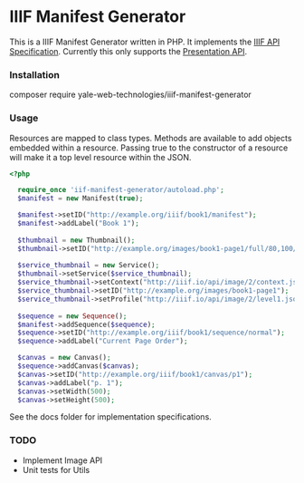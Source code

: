 # IIIF Manifest Generator #

This is a IIIF Manifest Generator written in PHP.  It implements the [IIIF API Specification](http://iiif.io/api). Currently this only supports the [Presentation API](http://iiif.io/api/presentation/2.1/).

### Installation ###
composer require yale-web-technologies/iiif-manifest-generator

### Usage ###
Resources are mapped to class types.  Methods are available to add objects embedded within a resource. Passing true to the constructor of a resource will make it a top level resource within the JSON. 
```PHP
<?php

  require_once 'iif-manifest-generator/autoload.php'; 
  $manifest = new Manifest(true);

  $manifest->setID("http://example.org/iiif/book1/manifest");
  $manifest->addLabel("Book 1");
  
  $thumbnail = new Thumbnail();
  $thumbnail->setID("http://example.org/images/book1-page1/full/80,100/0/default.jpg");
  
  $service_thumbnail = new Service();
  $thumbnail->setService($service_thumbnail);
  $service_thumbnail->setContext("http://iiif.io/api/image/2/context.json");
  $service_thumbnail->setID("http://example.org/images/book1-page1");
  $service_thumbnail->setProfile("http://iiif.io/api/image/2/level1.json");
  
  $sequence = new Sequence();
  $manifest->addSequence($sequence);
  $sequence->setID("http://example.org/iiif/book1/sequence/normal");
  $sequence->addLabel("Current Page Order");

  $canvas = new Canvas();
  $sequence->addCanvas($canvas);
  $canvas->setID("http://example.org/iiif/book1/canvas/p1");
  $canvas->addLabel("p. 1");
  $canvas->setWidth(500);
  $canvas->setHeight(500);
```
See the docs folder for implementation specifications.

### TODO ###
  - Implement Image API
  - Unit tests for Utils
